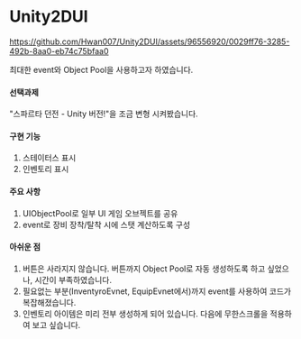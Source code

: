 # Unity2DUI

https://github.com/Hwan007/Unity2DUI/assets/96556920/0029ff76-3285-492b-8aa0-eb74c75bfaa0

최대한 event와 Object Pool을 사용하고자 하였습니다.

#### 선택과제

"스파르타 던전 - Unity  버전!"을 조금 변형 시켜봤습니다.

#### 구현 기능

1. 스테이터스 표시
2. 인벤토리 표시

#### 주요 사항

1. UIObjectPool로 일부 UI 게임 오브젝트를 공유
2. event로 장비 장착/탈착 시에 스탯 계산하도록 구성

#### 아쉬운 점

1. 버튼은 사라지지 않습니다. 버튼까지 Object Pool로 자동 생성하도록 하고 싶었으나, 시간이 부족하였습니다.
2. 필요없는 부분(InventyroEvnet, EquipEvnet에서)까지 event를 사용하여 코드가 복잡해졌습니다.
3. 인벤토리 아이템은 미리 전부 생성하게 되어 있습니다. 다음에 무한스크롤을 적용하여 보고 싶습니다.
